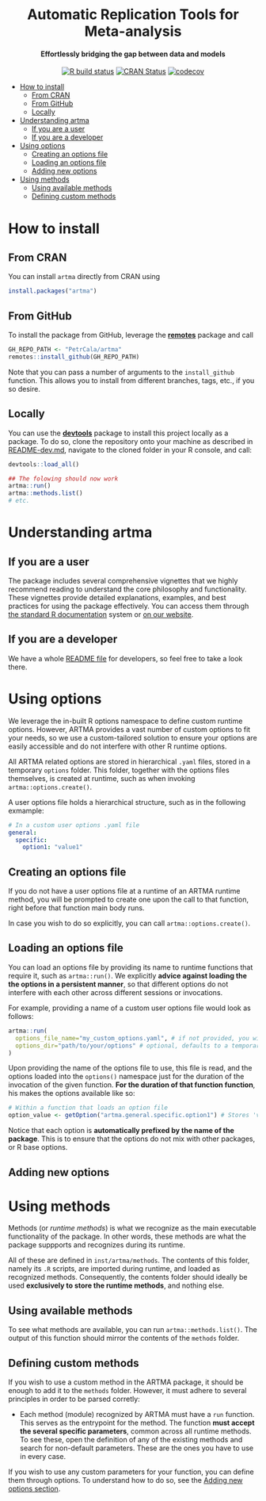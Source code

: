 <div align="center">
    <h1>
        Automatic Replication Tools for Meta-analysis
    </h1>
    <h4>
    Effortlessly bridging the gap between data and models
    </h4>

  <!-- badges: start -->

[![R build status](https://github.com/PetrCala/artma/actions/workflows/R-CMD-check.yaml/badge.svg)](https://github.com/PetrCala/artma/actions/workflows/R-CMD-check.yaml)
[![CRAN Status](https://www.r-pkg.org/badges/version/artma)](https://cran.r-project.org/package=artma)
[![codecov](https://codecov.io/gh/PetrCala/artma/graph/badge.svg?token=6XNXVDOT80)](https://codecov.io/gh/PetrCala/artma)

<!-- [![Lifecycle](https://img.shields.io/badge/lifecycle-experimental-orange.svg)](https://lifecycle.r-lib.org/articles/stages.html) -->
<!-- [![Version](https://img.shields.io/github/r-package/v/PetrCala/artma)](https://github.com/PetrCala/artma) -->

  <!-- badges: end -->

</div>

- [How to install](#how-to-install)
  - [From CRAN](#from-cran)
  - [From GitHub](#from-github)
  - [Locally](#locally)
- [Understanding artma](#understanding-artma)
  - [If you are a user](#if-you-are-a-user)
  - [If you are a developer](#if-you-are-a-developer)
- [Using options](#using-options)
  - [Creating an options file](#creating-an-options-file)
  - [Loading an options file](#loading-an-options-file)
  - [Adding new options](#adding-new-options)
- [Using methods](#using-methods)
  - [Using available methods](#using-available-methods)
  - [Defining custom methods](#defining-custom-methods)

# How to install

## From CRAN

You can install `artma` directly from CRAN using

```R
install.packages("artma")
```

## From GitHub

To install the package from GitHub, leverage the [**remotes**](https://cran.r-project.org/web/packages/remotes/index.html) package and call

```R
GH_REPO_PATH <- "PetrCala/artma"
remotes::install_github(GH_REPO_PATH)
```

Note that you can pass a number of arguments to the `install_github` function. This allows you to install from different branches, tags, etc., if you so desire.

## Locally

You can use the [**devtools**](https://devtools.r-lib.org) package to install this project locally as a package. To do so, clone the repository onto your machine as described in [README-dev.md](README-dev.md#how-to-run), navigate to the cloned folder in your R console, and call:

```R
devtools::load_all()

## The folowing should now work
artma::run()
artma::methods.list()
# etc.
```

# Understanding artma

## If you are a user

The package includes several comprehensive vignettes that we highly recommend reading to understand the core philosophy and functionality. These vignettes provide detailed explanations, examples, and best practices for using the package effectively. You can access them through [the standard R documentation](https://cran.r-project.org/web/packages/artma/vignettes/) system or [on our website](https://github.com/PetrCala/artma/).

## If you are a developer

We have a whole [README file](README-dev.md) for developers, so feel free to take a look there.

# Using options

We leverage the in-built R options namespace to define custom runtime options. However, ARTMA provides a vast number of custom options to fit your needs, so we use a custom-tailored solution to ensure your options are easily accessible and do not interfere with other R runtime options.

All ARTMA related options are stored in hierarchical `.yaml` files, stored in a temporary `options` folder. This folder, together with the options files themselves, is created at runtime, such as when invoking `artma::options.create()`.

A user options file holds a hierarchical structure, such as in the following exmample:

```yaml
# In a custom user options .yaml file
general:
  specific:
    option1: "value1"
```

## Creating an options file

If you do not have a user options file at a runtime of an ARTMA runtime method, you will be prompted to create one upon the call to that function, right before that function main body runs.

In case you wish to do so explicitly, you can call `artma::options.create()`.

## Loading an options file

You can load an options file by providing its name to runtime functions that require it, such as `artma::run()`. We explicitly **advice against loading the the options in a persistent manner**, so that different options do not interfere with each other across different sessions or invocations.

For example, providing a name of a custom user options file would look as follows:

```R
artma::run(
  options_file_name="my_custom_options.yaml", # if not provided, you will be prompted to enter the name through the R console
  options_dir="path/to/your/options" # optional, defaults to a temporary folder
)
```

Upon providing the name of the options file to use, this file is read, and the options loaded into the `options()` namespace just for the duration of the invocation of the given function. **For the duration of that function function**, his makes the options available like so:

```R
# Within a function that loads an option file
option_value <- getOption("artma.general.specific.option1") # Stores 'value1'
```

Notice that each option is **automatically prefixed by the name of the package**. This is to ensure that the options do not mix with other packages, or R base options.

## Adding new options

<!-- TODO -->

# Using methods

Methods (or _runtime methods_) is what we recognize as the main executable functionality of the package. In other words, these methods are what the package suppports and recognizes during its runtime.

All of these are defined in `inst/artma/methods`. The contents of this folder, namely its `.R` scripts, are imported during runtime, and loaded as recognized methods. Consequently, the contents folder should ideally be used **exclusively to store the runtime methods**, and nothing else.

## Using available methods

To see what methods are available, you can run `artma::methods.list()`. The output of this function should mirror the contents of the `methods` folder.

## Defining custom methods

If you wish to use a custom method in the ARTMA package, it should be enough to add it to the `methods` folder. However, it must adhere to several principles in order to be parsed corretly:

- Each method (module) recognized by ARTMA must have a `run` function. This serves as the entrypoint for the method. The function **must accept the several specific parameters**, common across all runtime methods. To see these, open the definition of any of the existing methods and search for non-default parameters. These are the ones you have to use in every case.

If you wish to use any custom parameters for your function, you can define them through options. To understand how to do so, see the [Adding new options section](#adding-new-options).
